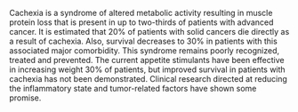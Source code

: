 Cachexia is a syndrome of altered metabolic activity resulting in muscle protein loss that is present in up to two-thirds of patients with advanced cancer. It is estimated that 20% of patients with solid cancers die directly as a result of cachexia. Also, survival decreases to 30% in patients with this associated major comorbidity. This syndrome remains poorly recognized, treated and prevented. The current appetite stimulants have been effective in increasing weight 30% of patients, but improved survival in patients with cachexia has not been demonstrated. Clinical research directed at reducing the inflammatory state and tumor-related factors have shown some promise.